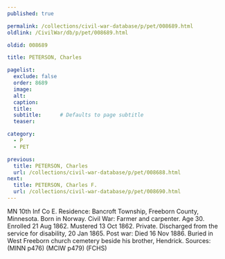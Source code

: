 ```yaml
---
published: true

permalink: /collections/civil-war-database/p/pet/008689.html
oldlink: /CivilWar/db/p/pet/008689.html

oldid: 008689

title: PETERSON, Charles

pagelist:
  exclude: false
  order: 8689
  image: 
  alt:
  caption:
  title:
  subtitle:      # Defaults to page subtitle
  teaser:

category: 
  - P 
  - PET

previous:
  title: PETERSON, Charles
  url: /collections/civil-war-database/p/pet/008688.html  
next:
  title: PETERSON, Charles F.
  url: /collections/civil-war-database/p/pet/008690.html   
---
```

MN 10th Inf Co E. Residence: Bancroft Township, Freeborn County, Minnesota. Born in Norway. Civil War: Farmer and carpenter. Age 30. Enrolled 21 Aug 1862. Mustered 13 Oct 1862. Private. Discharged from the service for disability, 20 Jan 1865. Post war: Died 16 Nov 1886. Buried in West Freeborn church cemetery beside his brother, Hendrick. Sources: (MINN p476) (MCIW p479) (FCHS)